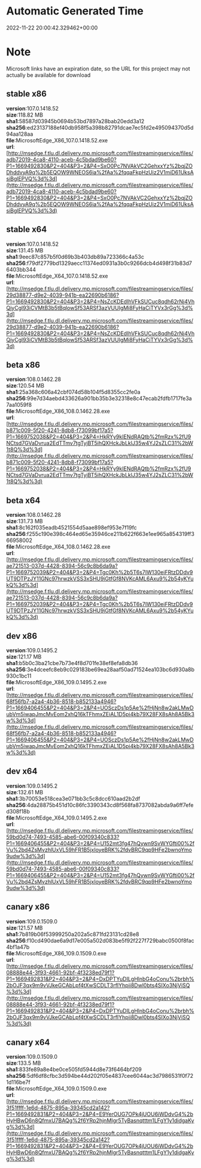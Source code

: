 # Automatic Generated Time
2022-11-22 20:00:42.329462+00:00

# Note
Microsoft links have an expiration date, so the URL for this project may not actually be available for download

## stable x86
**version**:107.0.1418.52  
**size**:118.82 MB  
**sha1**:58587d03945b0694b53bd7897a28bab20edd3a12  
**sha256**:ed23137188ef40db958f5a398b82791dcae7ec5fd2e495094370d5d94aa128aa  
**file**:MicrosoftEdge_X86_107.0.1418.52.exe  
**url**:[http://msedge.f.tlu.dl.delivery.mp.microsoft.com/filestreamingservice/files/adb72019-4ca8-4110-aceb-4c5bdad9be60?P1=1669492830&P2=404&P3=2&P4=SxO0Pc7NVAkVC2GehxxYz%2bqjZODhddvyA9q%2b5EQOW9WNEOS6ia%2fAa%2fqqaFkpHzUiz2V1miD61UksAsiBglEPVQ%3d%3d](http://msedge.f.tlu.dl.delivery.mp.microsoft.com/filestreamingservice/files/adb72019-4ca8-4110-aceb-4c5bdad9be60?P1=1669492830&P2=404&P3=2&P4=SxO0Pc7NVAkVC2GehxxYz%2bqjZODhddvyA9q%2b5EQOW9WNEOS6ia%2fAa%2fqqaFkpHzUiz2V1miD61UksAsiBglEPVQ%3d%3d)  

## stable x64
**version**:107.0.1418.52  
**size**:131.45 MB  
**sha1**:9eec87c857b5f0d69b3b403db89a723366c4a53c  
**sha256**:f79df2779bd1329aecc11374ed0931a3b0c9266dcb4d498f31b83d76403bb344  
**file**:MicrosoftEdge_X64_107.0.1418.52.exe  
**url**:[http://msedge.f.tlu.dl.delivery.mp.microsoft.com/filestreamingservice/files/29d38877-d9e2-4039-941b-ea22690b6186?P1=1669492830&P2=404&P3=2&P4=NsZcKDEdIhVFkSUCuc8qdh62rNj4VhQjyCgl93iCVMtB3b5tBqlowSf53ARSf3azVUUIgMi8FyHaCiTYVx3rGg%3d%3d](http://msedge.f.tlu.dl.delivery.mp.microsoft.com/filestreamingservice/files/29d38877-d9e2-4039-941b-ea22690b6186?P1=1669492830&P2=404&P3=2&P4=NsZcKDEdIhVFkSUCuc8qdh62rNj4VhQjyCgl93iCVMtB3b5tBqlowSf53ARSf3azVUUIgMi8FyHaCiTYVx3rGg%3d%3d)  

## beta x86
**version**:108.0.1462.28  
**size**:120.54 MB  
**sha1**:25a368c606a42cbf074d58b104f5d8355cc2fe0a  
**sha256**:99e7d34aebd433626a901bb35b3e32318e8c47ecab2fdfb1717fe3a7aa1059f8  
**file**:MicrosoftEdge_X86_108.0.1462.28.exe  
**url**:[http://msedge.f.tlu.dl.delivery.mp.microsoft.com/filestreamingservice/files/b871c009-5f20-4241-8db8-f73099bf17a5?P1=1669752038&P2=404&P3=2&P4=HkRYy9kIENdRAQtb%2fmRzx%2fU9NCtsd7GVaDvrua2EdTTmv7tgTyjBT5ihQXHckJbLklJ35w4YJ2sZLC31%2bW1t8Q%3d%3d](http://msedge.f.tlu.dl.delivery.mp.microsoft.com/filestreamingservice/files/b871c009-5f20-4241-8db8-f73099bf17a5?P1=1669752038&P2=404&P3=2&P4=HkRYy9kIENdRAQtb%2fmRzx%2fU9NCtsd7GVaDvrua2EdTTmv7tgTyjBT5ihQXHckJbLklJ35w4YJ2sZLC31%2bW1t8Q%3d%3d)  

## beta x64
**version**:108.0.1462.28  
**size**:131.73 MB  
**sha1**:8c162f035eadb4521554d5aae898ef953e7f19fc  
**sha256**:f255c190e398c464ed65e35946ce211b622f663e1ee965a854319ff366958002  
**file**:MicrosoftEdge_X64_108.0.1462.28.exe  
**url**:[http://msedge.f.tlu.dl.delivery.mp.microsoft.com/filestreamingservice/files/ae721513-037d-4428-8394-56c9c8b6da9a?P1=1669752039&P2=404&P3=2&P4=Tgc0Kh%2b5T6s7IW130eiFRtzDDdv9UT9DTPzJY11GNc97hrwzkVSS3xSHU9iGtfGf8NVKcAML6Axu9%2b54yKYukQ%3d%3d](http://msedge.f.tlu.dl.delivery.mp.microsoft.com/filestreamingservice/files/ae721513-037d-4428-8394-56c9c8b6da9a?P1=1669752039&P2=404&P3=2&P4=Tgc0Kh%2b5T6s7IW130eiFRtzDDdv9UT9DTPzJY11GNc97hrwzkVSS3xSHU9iGtfGf8NVKcAML6Axu9%2b54yKYukQ%3d%3d)  

## dev x86
**version**:109.0.1495.2  
**size**:121.17 MB  
**sha1**:b5b0c3ba21cbe7b73e4f8d701fe38ef8efa8db36  
**sha256**:3e4dceefc8eb9c029183be69ea28aaf50ad71524ea103bc6d930a8b930c1bc11  
**file**:MicrosoftEdge_X86_109.0.1495.2.exe  
**url**:[http://msedge.f.tlu.dl.delivery.mp.microsoft.com/filestreamingservice/files/68f56fb7-a2a4-4b36-8518-b852133a4946?P1=1669406455&P2=404&P3=2&P4=UOSczDs1p5Ae%2fHjNn8w2akLMwDubVm5iwapJmcMvEom2xhQ16kTFhmxZEiAL1D5pi4kb79X28FX8sAh8A5Bk3w%3d%3d](http://msedge.f.tlu.dl.delivery.mp.microsoft.com/filestreamingservice/files/68f56fb7-a2a4-4b36-8518-b852133a4946?P1=1669406455&P2=404&P3=2&P4=UOSczDs1p5Ae%2fHjNn8w2akLMwDubVm5iwapJmcMvEom2xhQ16kTFhmxZEiAL1D5pi4kb79X28FX8sAh8A5Bk3w%3d%3d)  

## dev x64
**version**:109.0.1495.2  
**size**:132.61 MB  
**sha1**:3b70053e518cea3e071bb3c5c8dcc610aad2b2df  
**sha256**:4da28875b451d10c86fc3390343cd8f568fa8737082abda9a6ff7efed308f18b  
**file**:MicrosoftEdge_X64_109.0.1495.2.exe  
**url**:[http://msedge.f.tlu.dl.delivery.mp.microsoft.com/filestreamingservice/files/59bd0d74-7493-4585-abe6-00f09340c833?P1=1669406455&P2=404&P3=2&P4=U152mt3fg47hQywn9SvWYGfti00%2fVu%2bd4ZsMvzhlUxVL59hFR1B5jxIoyeBRK%2fdvBRC9qp9HFe2bwnoYmo9udw%3d%3d](http://msedge.f.tlu.dl.delivery.mp.microsoft.com/filestreamingservice/files/59bd0d74-7493-4585-abe6-00f09340c833?P1=1669406455&P2=404&P3=2&P4=U152mt3fg47hQywn9SvWYGfti00%2fVu%2bd4ZsMvzhlUxVL59hFR1B5jxIoyeBRK%2fdvBRC9qp9HFe2bwnoYmo9udw%3d%3d)  

## canary x86
**version**:109.0.1509.0  
**size**:121.57 MB  
**sha1**:7b819b06f53999250a202a5c871fd23131cd28e8  
**sha256**:f10cd490dae6a9d17e005a502d083be5f92f227f729babc0500f8fac4bf1a47b  
**file**:MicrosoftEdge_X86_109.0.1509.0.exe  
**url**:[http://msedge.f.tlu.dl.delivery.mp.microsoft.com/filestreamingservice/files/08888e44-3f93-4661-92bf-4f3238ed79f1?P1=1669492831&P2=404&P3=2&P4=DxDPTYuDILgHlnbG4oConu%2brbh%2bOJF3qx9m9vVJkeGCAbLpf4tXwSCDLT3rfIYhpii8Dwl0bts4SIXo3NjViSQ%3d%3d](http://msedge.f.tlu.dl.delivery.mp.microsoft.com/filestreamingservice/files/08888e44-3f93-4661-92bf-4f3238ed79f1?P1=1669492831&P2=404&P3=2&P4=DxDPTYuDILgHlnbG4oConu%2brbh%2bOJF3qx9m9vVJkeGCAbLpf4tXwSCDLT3rfIYhpii8Dwl0bts4SIXo3NjViSQ%3d%3d)  

## canary x64
**version**:109.0.1509.0  
**size**:133.5 MB  
**sha1**:833fe89a8e4be0ce505fd5944d8e73f6464bf209  
**sha256**:5df6df8cfbc3d594be44d202f05e4837cee6044ac3d7986531f0f721d116be7f  
**file**:MicrosoftEdge_X64_109.0.1509.0.exe  
**url**:[http://msedge.f.tlu.dl.delivery.mp.microsoft.com/filestreamingservice/files/3f51ffff-1e6d-4875-895a-39345cd2a142?P1=1669492831&P2=404&P3=2&P4=E9YerOUG7OPk4jUOU6iWDdvG4%2bHyHBwD6n8QfmxU7BAQg%2f6YRp2hjnMIgr5TyBasnqtttm1LFgY1y1didgaKyg%3d%3d](http://msedge.f.tlu.dl.delivery.mp.microsoft.com/filestreamingservice/files/3f51ffff-1e6d-4875-895a-39345cd2a142?P1=1669492831&P2=404&P3=2&P4=E9YerOUG7OPk4jUOU6iWDdvG4%2bHyHBwD6n8QfmxU7BAQg%2f6YRp2hjnMIgr5TyBasnqtttm1LFgY1y1didgaKyg%3d%3d)  

